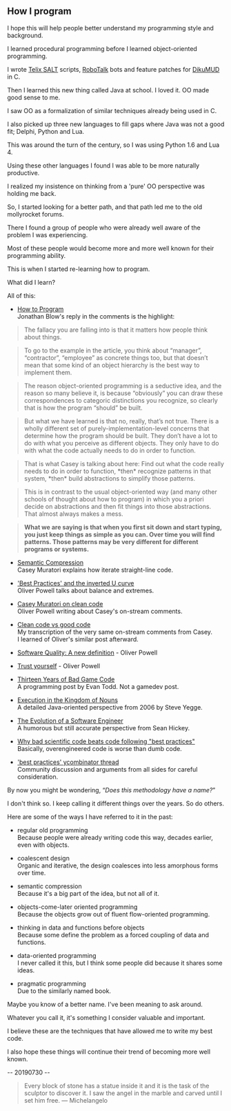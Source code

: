 ## How I program ##

I hope this will help people better understand my programming style and background.

I learned procedural programming before I learned object-oriented programming.

I wrote [Telix SALT](https://en.wikipedia.org/wiki/Telix) scripts, [RoboTalk](https://en.wikipedia.org/wiki/RoboWar) bots and feature patches for [DikuMUD](https://en.wikipedia.org/wiki/DikuMUD) in C.

Then I learned this new thing called Java at school. I loved it. OO made good sense to me.

I saw OO as a formalization of similar techniques already being used in C.

I also picked up three new languages to fill gaps where Java was not a good fit; Delphi, Python and Lua.

This was around the turn of the century, so I was using Python 1.6 and Lua 4.

Using these other languages I found I was able to be more naturally productive.

I realized my insistence on thinking from a 'pure' OO perspective was holding me back.

So, I started looking for a better path, and that path led me to the old mollyrocket forums.

There I found a group of people who were already well aware of the problem I was experiencing.

Most of these people would become more and more well known for their programming ability.

This is when I started re-learning how to program.

What did I learn?

All of this:

* [How to Program](http://the-witness.net/news/2014/05/witness-wednesday-on-how-to-program/)  
Jonathan Blow's reply in the comments is the highlight:

> The fallacy you are falling into is that it matters how people think about things.

> To go to the example in the article, you think about “manager”, “contractor”, “employee” as concrete things too, but that doesn’t mean that some kind of an object hierarchy is the best way to implement them.

> The reason object-oriented programming is a seductive idea, and the reason so many believe it, is because “obviously” you can draw these correspondences to categoric distinctions you recognize, so clearly that is how the program “should” be built.

> But what we have learned is that no, really, that’s not true. There is a wholly different set of purely-implementation-level concerns that determine how the program should be built. They don’t have a lot to do with what you perceive as different objects. They only have to do with what the code actually needs to do in order to function.

> That is what Casey is talking about here: Find out what the code really needs to do in order to function, &ast;then&ast; recognize patterns in that system, &ast;then&ast; build abstractions to simplify those patterns.

> This is in contrast to the usual object-oriented way (and many other schools of thought about how to program) in which you a priori decide on abstractions and then fit things into those abstractions. That almost always makes a mess.

> **What we are saying is that when you first sit down and start typing, you just keep things as simple as you can. Over time you will find patterns. Those patterns may be very different for different programs or systems.**

* [Semantic Compression](https://caseymuratori.com/blog_0015)  
Casey Muratori explains how iterate straight-line code.

* ['Best Practices' and the inverted U curve](http://www.opowell.com/post/best-practices-and-the-inverted-u-curve/)  
Oliver Powell talks about balance and extremes.

* [Casey Muratori on clean code](http://www.opowell.com/post/casey-muratori-on-clean-code/)  
Oliver Powell writing about Casey's on-stream comments.

* [Clean code vs good code](https://remzmike.github.io/texts/2018-09-12-clean-vs-good-code-casey-muratori/)  
My transcription of the very same on-stream comments from Casey.  
I learned of Oliver's similar post afterward.

* [Software Quality: A new definition](http://www.opowell.com/post/software-quality/) - Oliver Powell

* [Trust yourself](http://www.opowell.com/post/trust-yourself/) - Oliver Powell

* [Thirteen Years of Bad Game Code](http://etodd.io/2017/03/29/thirteen-years-of-bad-game-code/)  
A programming post by Evan Todd. Not a gamedev post.

* [Execution in the Kingdom of Nouns](https://steve-yegge.blogspot.com/2006/03/execution-in-kingdom-of-nouns.html)  
A detailed Java-oriented perspective from 2006 by Steve Yegge.

* [The Evolution of a Software Engineer](https://medium.com/@webseanhickey/the-evolution-of-a-software-engineer-db854689243)  
A humorous but still accurate perspective from Sean Hickey.

* [Why bad scientific code beats code following "best practices"](http://yosefk.com/blog/why-bad-scientific-code-beats-code-following-best-practices.html)  
Basically, overengineered code is worse than dumb code.

* ['best practices' ycombinator thread](https://news.ycombinator.com/item?id=12377385)  
Community discussion and arguments from all sides for careful consideration.


By now you might be wondering, &ldquo;_Does this methodology have a name?_&rdquo;

I don't think so. I keep calling it different things over the years. So do others.

Here are some of the ways I have referred to it in the past:

* regular old programming  
Because people were already writing code this way, decades earlier, even with objects.  

* coalescent design  
Organic and iterative, the design coalesces into less amorphous forms over time.

* semantic compression  
Because it's a big part of the idea, but not all of it.  

* objects-come-later oriented programming  
Because the objects grow out of fluent flow-oriented programming.

* thinking in data and functions before objects  
Because some define the problem as a forced coupling of data and functions.

* data-oriented programming  
I never called it this, but I think some people did because it shares some ideas.

* pragmatic programming  
Due to the similarly named book.


Maybe you know of a better name. I've been meaning to ask around.

Whatever you call it, it's something I consider valuable and important.

I believe these are the techniques that have allowed me to write my best code.

I also hope these things will continue their trend of becoming more well known.

-- 20190730 --

> Every block of stone has a statue inside it and it is the task of the sculptor to discover it. I saw the angel in the marble and carved until I set him free. &mdash; Michelangelo
